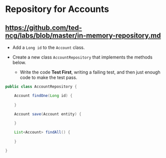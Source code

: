 # Repository for Accounts

## https://github.com/ted-ncg/labs/blob/master/in-memory-repository.md

* Add a `Long id` to the `Account` class.

* Create a new class `AccountRepository` that implements the methods below.

  * Write the code **Test First**, writing a failing test, and then just enough code to make the test pass. 

```java
public class AccountRepository {

    Account findOne(Long id) {
      
    }

    Account save(Account entity) {
      
    }

    List<Account> findAll() {
      
    }

}
```
